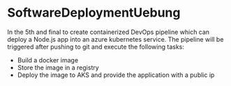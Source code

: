 # SoftwareDeploymentUebung
In the 5th and final to create containerized DevOps pipeline which can deploy a Node.js app into an azure kubernetes service.
The pipeline will be triggered after pushing to git and execute the following tasks:
- Build a docker image
- Store the image in a registry
- Deploy the image to AKS and provide the application with a public ip 
